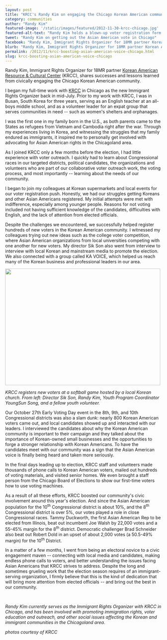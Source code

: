 ```yaml
---
layout: post
title: "KRCC's Randy Kim on engaging the Chicago Korean American community"
category: communities
author: "Randy Kim"
featured-image: '/static/images/featured/2012-11-30-krcc-chicago.jpg'
featured-alt-text: "Randy Kim holds a blown-up voter registration form, surrounded by people doing voter outreach for KRCC with signs in English and Korean."
tweet: "Randy Kim on getting out the Asian American vote in Chicago"
facebook: "Randy Kim, Immigrant Rights Organizer for 18MR partner Korean American Resource Cultural Center (KRCC), shares successes and lessons learned from civically engaging the Chicago Korean American community."
blurb: "Randy Kim, Immigrant Rights Organizer for 18MR partner Korean American Resource Cultural Center (KRCC), shares successes and lessons learned from civically engaging the Chicago Korean American community."
permalink: /2012/11/krcc-boosting-asian-american-voice-chicago.html
slug: krcc-boosting-asian-american-voice-chicago
---
```


<p>Randy Kim, Immigrant Rights Organizer for 18MR partner <a href="http://www.chicagokrcc.org/">Korean American Resource &amp; Cultural Center</a> (KRCC), shares successes and lessons learned from civically engaging the Chicago Korean American community.</p>	

<p>I began my full-time work with <a href="http://www.chicagokrcc.org/">KRCC</a> in Chicago as the new Immigrant Rights Organizer back in mid-July. Prior to my work with KRCC, I was in Busan, South Korea for three years, serving as an English teacher at an all-boys middle school, and as a volunteer leader for an expat group that serves communities in need -- such as women's shelters and orphanages.</p>

<p>I was the first one in my family born in the U.S., as both parents came to the States as refugees from Vietnam and Cambodia right after the war. Through my experiences living in Korea, and witnessing the struggles that my family endured as immigrants, it inspired me to personally get involved with advocating for Asian American rights in the Chicagoland area.</p>

<p>As I joined KRCC only a few months before the election, I had little experience with voter outreach. I quickly had to learn about Congressional races in our targeted districts, political candidates, the organizations and volunteers who are part of our collaborative voter outreach work, the voting process, and most importantly -- learning about the needs of our community.</p>

<p>I began to join my colleagues at Korean supermarkets and local events for our voter registration push. Honestly, we had our struggles getting Koreans and other Asian Americans registered. My initial attempts were met with indifference, especially among younger people. Reasons for not voting included not having sufficient knowledge of the candidates, difficulties with English, and the lack of attention from elected officials.</p>

<p>Despite the challenges we encountered, we successfully helped register hundreds of new voters in the Korean American community. I witnessed my colleagues trying out new ideas such as the college voter competition, where Asian American organizations from local universities competing with one another for new voters. My director Sik Son also went from interview to interview with local Korean and mainstream media to promote the election. We also connected with a group called KA VOICE, which helped us reach many of the Korean business and professional leaders in our area.</p>

<p><img src="http://media.getchute.com/m/4VYF2xjao/c/2274803" alt="" width="499" height="374" /></p><p><em>KRCC registers new voters at a softball game hosted by a local Korean church. From left: Director Sik Son, Randy Kim, Youth Program Coordinator YoungSun Song, and a fellow youth volunteer. </em></p>

<p>Our October 27th Early Voting Day event in the 8th, 9th, and 10th Congressional districts was also a slam dunk: nearly 800 Korean American voters came out, and local candidates showed up and interacted with our leaders. I interviewed the candidates about why the Korean American community is important to their campaign and they talked about the importance of Korean-owned small businesses and the opportunities to forge a stronger relationship with Korean Americans. To have the candidates meet with our community was a sign that the Asian American voice is finally being heard and taken more seriously.</p>

<p>In the final days leading up to election, KRCC staff and volunteers made thousands of phone calls to Korean American voters, mailed out hundreds of voting materials, and visited senior homes. We even brought a staff person from the Chicago Board of Elections to show our first-time voters how to use voting machines.</p>

<p>As a result of all these efforts, KRCC boosted our community's civic involvement around this year's election. And since the Asian American population for the 10<sup>th</sup> Congressional district is about 10%, and the 8<sup>th</sup> Congressional district is over 5%, our votes played a role in close Congressional races. Tammy Duckworth, the first Asian American Rep to be elected from Illinois, beat out incumbent Joe Walsh by 22,000 votes and a 55-45% margin for the 8<sup>th</sup> district. Democratic challenger Brad Schneider also beat out Robert Dold in an upset of about 2,000 votes (a 50.5-49% margin) for the 10<sup>th</sup> District.</p>

<p>In a matter of a few months, I went from being an electoral novice to a civic engagement maven -- connecting with local media and candidates, making endless phone calls to voters, and better understanding the issues facing Asian Americans that KRCC strives to address. Despite the long and sometimes grueling work that the election season requires of an immigrant-serving organization, I firmly believe that this is the kind of dedication that will bring more attention from elected officials -- and bring out the best in our community.</p>
<br>
<p><em>Randy Kim currently serves as the Immigrant Rights Organizer with KRCC in Chicago, and has been involved with promoting immigration rights, voter education and outreach, and other social issues affecting the Korean and immigrant communities in the Chicagoland area.</em></p>

<p><em>photos courtesy of KRCC</em></p>